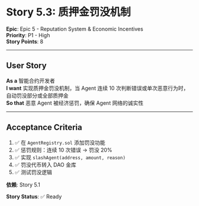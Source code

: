 # Story 5.3: 质押金罚没机制

**Epic**: Epic 5 - Reputation System & Economic Incentives  
**Priority**: P1 - High  
**Story Points**: 8

---

## User Story

**As a** 智能合约开发者  
**I want** 实现质押金罚没机制，当 Agent 连续 10 次判断错误或单次恶意行为时，自动罚没部分或全部质押金  
**So that** 恶意 Agent 被经济惩罚，确保 Agent 网络的诚实性

---

## Acceptance Criteria

1. ✅ 在 `AgentRegistry.sol` 添加罚没功能
2. ✅ 惩罚规则：连续 10 次错误 → 罚没 20%
3. ✅ 实现 `slashAgent(address, amount, reason)`
4. ✅ 罚没代币转入 DAO 金库
5. ✅ 测试罚没逻辑

**依赖**: Story 5.1

**Story Status**: ✅ Ready

